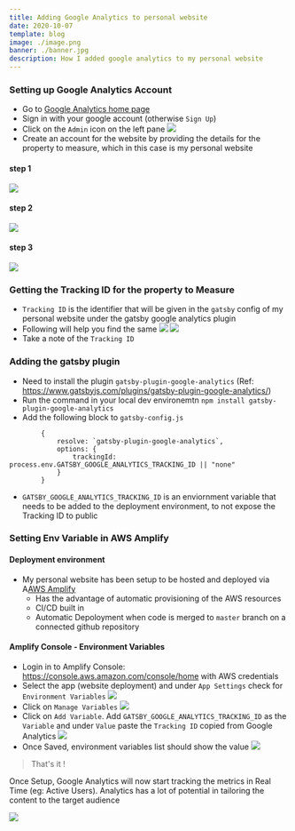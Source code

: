 ```yaml
---
title: Adding Google Analytics to personal website
date: 2020-10-07
template: blog
image: ./image.png
banner: ./banner.jpg
description: How I added google analytics to my personal website
---
```


### Setting up Google Analytics Account
- Go to [Google Analytics home page](https://www.google.com/analytics/)
- Sign in with your google account (otherwise `Sign Up`)
- Click on the `Admin` icon on the left pane
![](./admin_create_account_analytics.png)
- Create an account for the website by providing the details for the property to measure, which in this case is my personal website
#### step 1
![](./analytics_account_setup_1.png)

#### step 2
![](./analytics_account_setup_2.png)

#### step 3
![](./analytics_account_setup_3.png)

### Getting the Tracking ID for the property to Measure
- `Tracking ID` is the identifier that will be given in the `gatsby` config of my personal website under the gatsby google analytics plugin
- Following will help you find the same
![](./property_settings.png)
![](./tracking_id_property_settings.png)
- Take a note of the `Tracking ID`


### Adding the gatsby plugin
- Need to install the plugin `gatsby-plugin-google-analytics` (Ref: https://www.gatsbyjs.com/plugins/gatsby-plugin-google-analytics/)
- Run the command in your local dev environemtn `npm install gatsby-plugin-google-analytics`
- Add the following block to `gatsby-config.js`
```
        {
            resolve: `gatsby-plugin-google-analytics`,
            options: {
                trackingId: process.env.GATSBY_GOOGLE_ANALYTICS_TRACKING_ID || "none"
            }
        }
```
- `GATSBY_GOOGLE_ANALYTICS_TRACKING_ID` is an enviornment variable that needs to be added to the deployment environment, to not expose the Tracking ID to public


### Setting Env Variable in AWS Amplify

#### Deployment environment
- My personal website has been setup to be hosted and deployed via A[AWS Amplify](https://aws.amazon.com/amplify/)
  - Has the advantage of automatic provisioning of the AWS resources
  - CI/CD built in
  - Automatic Depoloyment when code is merged to `master` branch on a connected github repository

#### Amplify Console - Environment Variables
- Login in to Amplify Console: https://console.aws.amazon.com/console/home with AWS credentials
- Select the app (website deployment) and under `App Settings` check for `Environment Variables`
![](./amplify_env_vars.png)
- Click on `Manage Variables`
![](./add_tracking_ID_in_env_var_2.png)
- Click on `Add Variable`. Add `GATSBY_GOOGLE_ANALYTICS_TRACKING_ID` as the `Variable` and under `Value` paste the `Tracking ID` copied from Google Analytics
![](./add_tracking_ID_in_env_var_1.png)
- Once Saved, environment variables list should show the value
![](./add_tracking_ID_in_env_var_2.png)

> That's it !

Once Setup, Google Analytics will now start tracking the metrics in Real Time (eg: Active Users). Analytics has a lot of potential in tailoring the content to the target audience

![](./analytics_dashboard.png)
